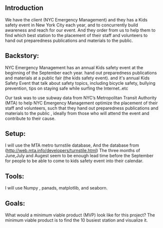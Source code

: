 ## Introduction

We have the client (NYC Emergency Management) and they has a Kids safety event in New York City each year, and to concurrently build awareness and reach for our event.
And they order from us to help them to find which best station to the placement of their staff and volunteers to hand out preparedness publications and materials to the public.

## Backstory:

NYC Emergency Management has an annual Kids safety event at the beginning of the September each year.
hand out preparedness publications and materials at a public fair (the kids safety event).
and it's annual Kids Safety Event that talk about safety topics, including bicycle safety, bullying prevention, tips on staying safe while surfing the Internet..etc

Our task was to use subway data from NYC’s Metropolitan Transit Authority (MTA) to help NYC Emergency Management optimize the placement of their staff and volunteers, such that they hand out preparedness publications and materials to the public , ideally from those who will attend the event and contribute to their cause.

## Setup:

I will use the MTA metro turnstile database, And the database from (http://web.mta.info/developers/turnstile.html)
The three months of June,July and Augest seem to be enough lead time before the September for people to be able to come to kids safety event into their calendar.

## Tools:

I will use Numpy , panads, matplotlib, and seaborn.

## Goals:

What would a minimum viable product (MVP) look like for this project?
The minimum viable product is to find the 10 busiest station and visualize it.
